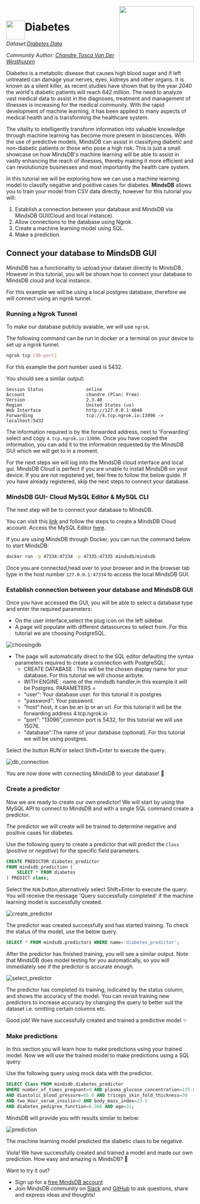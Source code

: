 <div style="float:right;" ><img src="/assets/tutorials/diabetes/pg4admin/images.png" width="200" height="150" /></div><div> <img src="/assets/tutorials/diabetes/pg4admin/diabetes_logo.png" style="float:left;" width="50" height="50" /><h1><strong>Diabetes</strong></h1></div>

*Dataset:[Diabetes Data](https://github.com/mindsdb/mindsdb-examples/blob/a43f66f0250c460c0c4a0793baa941307b09c9f2/others/diabetes_example/dataset/diabetes-train.csv)*

*Communtiy Author: [Chandre Tosca Van Der Westhuizen](https://github.com/chandrevdw31)*

Diabetes is a metabolic disease that causes high blood sugar and if left untreated can damage your nerves, eyes, kidneys and other organs. It is known as a silent killer, as recent studies have shown that by the year 2040 the world's diabetic patients will reach 642 million. The need to analyze vast medical data to assist in the diagnoses, treatment and management of illnesses is increasing for the medical community. With the rapid development of machine learning, it has been applied to many aspects of medical health and is transforming the healthcare system.

The vitality to intelligently transform information into valuable knowledge through machine learning has become more present in biosciences. With the use of predictive models, MindsDB can assist in classifying diabetic and non-diabetic patients or those who pose a high risk. This is just a small showcase on how MindsDB's machine learning will be able to assist in vastly enhancing the reach of illnesses, thereby making it more efficient and can revolutionize businesses and most importantly the health care system.

In this tutorial we will be exploring how we can use a machine learning model to classify negative and positive cases for diabetes.
**MindsDB** allows you to train your model from CSV data directly, however for this tutorial you will:

1. Establish a connection between your database and MindsDB via MindsDB GUI(Cloud and local instance).
2. Allow connections to the database using Ngrok.
3. Create a machine learning model using SQL.
4. Make a prediction.

## Connect your database to MindsDB GUI

MindsDB has a functionality to upload your dataset directly to MindsDB. However in this tutorial, you will be shown how to connect your database to MindsDB cloud and local instance.

For this example we will be using a local postgres database, therefore we will connect using an ngrok tunnel.

### Running a Ngrok Tunnel

To make our database publicly avaiable, we will use `ngrok`.

The following command can be run in docker or a terminal on your device to set up a ngrok tunnel.

```bash
ngrok tcp [db-port]
```

For this example the port number used is 5432.

You should see a similar output:


```console
Session Status                online
Account                       chandre (Plan: Free)
Version                       2.3.40
Region                        United States (us)
Web Interface                 http://127.0.0.1:4040
Forwarding                    tcp://4.tcp.ngrok.io:13096 -> localhost:5432
```

The information required is by the forwarded address, next to 'Forwarding' select and copy `4.tcp.ngrok.io:13096`. Once you have copied the information, you can add it to the information requested by the MindsDB GUI which we will get to in a moment.

For the next steps we will log into the MindsDB cloud interface and local gui. MindsDB Cloud is perfect if you are unable to install MindsDB on your device. If you are not registered yet, feel free to follow the below guide. If you have already registered, skip the next steps to connect your database.

### MindsDB GUI- Cloud MySQL Editor & MySQL CLI

The next step will be to connect your database to MindsDB.

You can visit this [link](https://docs.mindsdb.com/setup/cloud/) and follow the steps to create a MindsDB Cloud account. Access the MySQL Editor [here](https://cloud.mindsdb.com/).

If you are using MindsDB through Docker, you can run the command below to start MindsDB:

```bash
docker run -p 47334:47334 -p 47335:47335 mindsdb/mindsdb
```

Once you are connected,head over to your browser and in the browser tab type in the host number `127.0.0.1:47334` to access the local MindsDB GUI.

### Establish connection between your database and MindsDB GUI

Once you have accessed the GUI, you will be able to select a database type and enter the required parameters:
- On the user interface,select the plug icon on the left sidebar.
- A page will populate with different datasources to select from. For this tutorial we are choosing PostgreSQL.

![choosingdb](/assets/tutorials/diabetes/database.png)

- The page will automatically direct to the SQL editor defaulting the syntax parameters required to create a connection with PostgreSQL:
    - CREATE DATABASE : This will be the chosen display name for your database. For this tutorial we will choose airbyte.
    - WITH ENGINE : name of the mindsdb handler,in this example it will be Postgres.
    PARAMETERS = 
    - "user": Your database user. for this tutorial it is postgres
    - "password": Your password.
    - "host":host, it can be an ip or an url. For this tutorial it will be the forwarding address 4.tcp.ngrok.io
    - "port": "13096",common port is 5432, for this tutorial we will use 15076.
    - "database":The name of your database (optional). For this tutorial we will be using postgres.

Select the button RUN or select Shift+Enter to execute the query.

![db_connection](/assets/tutorials/diabetes/DBdiabetes.png)

You are now done with connecting MindsDB to your database! 🚀

### Create a predictor

Now we are ready to create our own predictor! We will start by using the MySQL API to connect to MindsDB and with a single SQL command create a predictor.

The predictor we will create will be trained to determine negative and positive cases for diabetes.

Use the following query to create a predictor that will predict the `Class` (*positive or negative*) for the specific field parameters.

```sql
CREATE PREDICTOR diabetes_predictor
FROM mindsdb_prediction (
    SELECT * FROM diabetes
) PREDICT class;
```

Select the `RUN` button,alternatively select Shift+Enter to execute the query. You will receive the message 'Query successfully completed' if the machine learning model is successfully created.

![create_predictor](/assets/tutorials/diabetes/create_predictor.png)

The predictor was created successfully and has started training. To check the status of the model, use the below query.

```sql
SELECT * FROM mindsdb.predictors WHERE name='diabetes_predictor';
```

After the predictor has finished training, you will see a similar output. Note that MindsDB does model testing for you automatically, so you will immediately see if the predictor is accurate enough.

![select_predictor](/assets/tutorials/diabetes/select_predictor.png)

The predictor has completed its training, indicated by the status column, and shows the accuracy of the model.
You can revisit training new predictors to increase accuracy by changing the query to better suit the dataset i.e. omitting certain columns etc.

Good job! We have successfully created and trained a predictive model ✨

### Make predictions

In this section you will learn how to make predictions using your trained model.
Now we will use the trained model to make predictions using a SQL query

Use the following query using mock data with the predictor.


```sql
SELECT Class FROM mindsdb.diabetes_predictor
WHERE number_of_times_pregnant=0 AND plasma_glucose_concentration=135.0 
AND diastolic_blood_pressure=65.0 AND triceps_skin_fold_thickness=30 
AND two_Hour_serum_insulin=0 AND body_mass_index=23.5 
AND diabetes_pedigree_function=0.366 AND age=31;
```

MindsDB will provide you with results similar to below:

![prediction](/assets/tutorials/diabetes/prediction.png)

The machine learning model predicted the diabetic class to be negative.

Viola! We have successfully created and trained a model and made our own prediction. How easy and amazing is MindsDB? 🎉

Want to try it out?

* Sign up for a [free MindsDB account](https://cloud.mindsdb.com/signup?utm_medium=community&utm_source=ext.%20blogs&utm_campaign=blog-crop-detection)
* Join MindsDB community on [Slack](https://join.slack.com/t/mindsdbcommunity/shared_invite/zt-o8mrmx3l-5ai~5H66s6wlxFfBMVI6wQ) and [GitHub](https://github.com/mindsdb/mindsdb/discussions) to ask questions, share and express ideas and thoughts!
